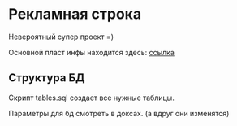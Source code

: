 Рекламная строка
================

Невероятный супер проект =)

Основной пласт инфы находится здесь: [ссылка](https://docs.google.com/document/d/1UIFL3eTaHtk_8SJY84yCjo1pyrAsNS7HE4OweDr_LY4/edit) 

## Структура БД
Скрипт tables.sql создает все нужные таблицы.

Параметры для бд смотреть в доксах. (а вдруг они изменятся)
